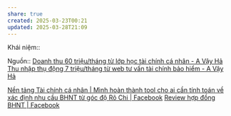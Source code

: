 ```yaml
---
share: true
created: 2025-03-23T00:21
updated: 2025-03-28T21:09
---
```

Khái niệm:: 

Nguồn:: 
[Doanh thu 60 triệu/tháng từ lớp học tài chính cá nhân - A Vậy Hả](https://avayha.com/centicoach/)
[Thu nhập thụ động 7 triệu/tháng từ web tư vấn tài chính bảo hiểm - A Vậy Hả](https://avayha.com/moneyhub/)

[Nền tảng Tài chính cá nhân \| Mình hoàn thành tool cho ai cần tính toán về xác định nhu cầu BHNT từ góc độ Rõ Chi \| Facebook](https://www.facebook.com/groups/NentangTaichinhcanhan/permalink/2624159557768251/)
[Review hợp đồng BHNT \| Facebook](https://facebook.com/groups/1141721981042227)